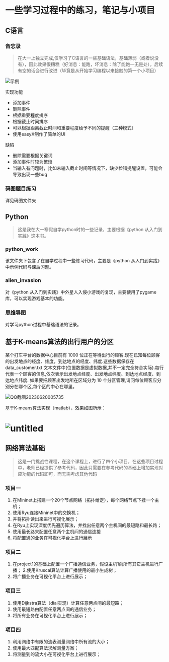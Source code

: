 # 一些学习过程中的练习，笔记与小项目
## C语言
### 备忘录
> 在大一上独立完成,仅学习了C语言的一些基础语法，基础薄弱（或者说没有），因此效果很糟糕（好消息：能跑，坏消息：除了能跑一无是处），后续有空的话会进行改进（毕竟是从开始学习编程以来接触的第一个小项目）

![示例](https://github.com/jianyezeng/some-practice-and-small-course-labs-or-assignments/assets/121743612/496e2103-6b6c-488a-aa60-b7b4ff9e754b)

实现功能
- 添加事件
- 删除事件
- 根据重要程度排序
- 根据截止时间排序
- 可以根据距离截止时间和重要程度给予不同的提醒（三种模式）
- 使用easyX制作了简单的UI

缺陷
- 删除需要根据关键词
- 添加事件时较为繁琐
- 当输入有问题时，比如未输入截止时间等情况下，缺少检错提醒设置，可能会导致出现一些bug
### 码图题目练习
详见码图文件夹
## Python
> 这是我在大一寒假自学python时的一些记录，主要根据《python 从入门到实践》这本书。
### python_work
该文件夹下包含了在自学过程中一些练习代码，主要是《python 从入门到实践》中示例代码与课后习题。
### alien_invasion
对《python 从入门到实践》中外星人入侵小游戏的复现，主要使用了pygame库，可以实现游戏基本的功能。
### 思维导图
对学习python过程中基础语法的记录。

## 基于K-means算法的出行用户的分区

某个打车平台的数据中心目前有 1000 位正在等待出行的顾客.现在已知每位顾客的出发地点的经度、纬度，到达地点的经度、纬度.这些数据保存在 data_customer.txt 文本文件中(位置数据是虚拟数据,并不一定完全符合实际).每行代表一个顾客的信息,依次表示出发地点经度、出发地点纬度、到达地点经度、到达地点纬度. 如果要把顾客出发地所在区域分为 10 个分区管理,请问每位顾客应分别分在哪个区,每个区的中心在哪里。

![QQ截图20230620005735](https://zjyimage.oss-cn-beijing.aliyuncs.com/202306200059400.png)

基于K-means算法实现（matlab），效果如图所示：

![untitled](https://zjyimage.oss-cn-beijing.aliyuncs.com/202306200059376.png)
=======
## 网络算法基础
> 这是一门挑战性课程，在这个课程上，进行了四个小项目，在这些项目过程中，老师已经提供了参考代码，因此只需要在参考代码的基础上增加实现对应功能的代码即可，而无需考虑其他代码
### 项目一
1. 在Mininet上搭建一个20个节点网络（拓扑给定），每个网络节点下挂一个主机；
2. 使用Ryu连接Mininet中的交换机；
3. 并将拓扑读出来进行可视化展示；
4. 在Ryu上实现深度优先遍历算法，并找出任意两个主机间的最短路和最长路；
5. 使用最长路来配置任意两个主机间的通信连接
6. 将配置通的业务在可视化平台上进行展示 
### 项目二
1. 在project1的基础上配置一个广播通信业务，假设主机1向所有其它主机进行广播；
2.使用Kruscal算法计算广播使用的最小生成树；
3.  将广播业务在可视化平台上进行展示；
### 项目三
1. 使用Dijkstra算法（dial实现）计算任意两点间的最短路；
2. 使用最短路由配置任意两点间的通信业务；
3. 将所有业务在可视化平台上进行展示；
### 项目四
1. 利用网络中有限的流表测量网络中所有流的大小；
2. 使用最大匹配算法求解测量方案；
3. 将测量到的流大小在可视化平台上进行展示；
